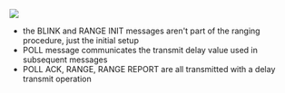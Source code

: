 ![](https://www.plantuml.com/plantuml/svg/TP91QuGm48Nlyoi6zjn3Uzn3MRiiMrdHHRoL7iHCtK2C9Ob2_ts9TcGmzAZpvRqtBpdvqBem3GQQx8fFhvYLv_UgnYE-5NbvW_Kp3kByY7LMNlFoYdcPDv2SkLT50T1sGSzjeEN8eH-D0h1Z83Jq5S2DarNu36HL_0dmiOdxTgP50uDhhHzqmE01FZSBYJZgICyK2QbEt-P7gdCO3ddmsipaO2VRFKXDvaywEz-s102AM0EIEXWNK9oajh86f_i7z_32ITCrHHRH1jUrOqGTmeNx42uo9fSXH7kovE8uNlJb7sTkQmSb9IJlO-4bjaxItLTIB2M8nB--tAkwsMAajoGnE95Lqs1-0G00)

- the BLINK and RANGE INIT messages aren't part of the ranging procedure, just the initial setup
- POLL message communicates the transmit delay value used in subsequent messages
- POLL ACK, RANGE, RANGE REPORT are all transmitted with a delay transmit operation